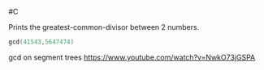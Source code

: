 #C 

Prints the greatest-common-divisor between 2 numbers.
```C++
gcd(41543,5647474)
```

gcd on segment trees https://www.youtube.com/watch?v=NwkO73jGSPA